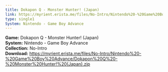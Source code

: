 ```yaml
---
title: Dokapon Q - Monster Hunter! (Japan)
link: https://myrient.erista.me/files/No-Intro/Nintendo%20-%20Game%20Boy%20Advance/Dokapon%20Q%20-%20Monster%20Hunter!%20(Japan).zip
type: single1
System: Nintendo - Game Boy Advance
---
```

<b>Game:</b> Dokapon Q - Monster Hunter! (Japan)<br>
<b>System:</b> Nintendo - Game Boy Advance<br>
<b>Collection:</b> No-Intro<br>
<b>Download:</b> https://myrient.erista.me/files/No-Intro/Nintendo%20-%20Game%20Boy%20Advance/Dokapon%20Q%20-%20Monster%20Hunter!%20(Japan).zip